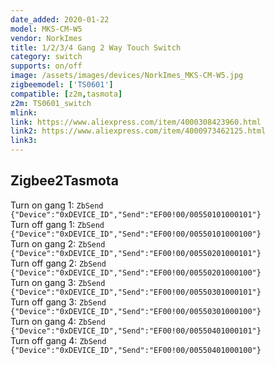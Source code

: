 ```yaml
---
date_added: 2020-01-22
model: MKS-CM-W5
vendor: NorkImes
title: 1/2/3/4 Gang 2 Way Touch Switch
category: switch
supports: on/off
image: /assets/images/devices/NorkImes_MKS-CM-W5.jpg
zigbeemodel: ['TS0601']
compatible: [z2m,tasmota]
z2m: TS0601_switch
mlink: 
link: https://www.aliexpress.com/item/4000308423960.html
link2: https://www.aliexpress.com/item/4000973462125.html
link3: 
---
```


## Zigbee2Tasmota

Turn on gang 1: `ZbSend {"Device":"0xDEVICE_ID","Send":"EF00!00/00550101000101"}`    
Turn off gang 1: `ZbSend {"Device":"0xDEVICE_ID","Send":"EF00!00/00550101000100"}`    
Turn on gang 2: `ZbSend {"Device":"0xDEVICE_ID","Send":"EF00!00/00550201000101"}`    
Turn off gang 2: `ZbSend {"Device":"0xDEVICE_ID","Send":"EF00!00/00550201000100"}`    
Turn on gang 3: `ZbSend {"Device":"0xDEVICE_ID","Send":"EF00!00/00550301000101"}`    
Turn off gang 3: `ZbSend {"Device":"0xDEVICE_ID","Send":"EF00!00/00550301000100"}`    
Turn on gang 4: `ZbSend {"Device":"0xDEVICE_ID","Send":"EF00!00/00550401000101"}`    
Turn off gang 4: `ZbSend {"Device":"0xDEVICE_ID","Send":"EF00!00/00550401000100"}`    
